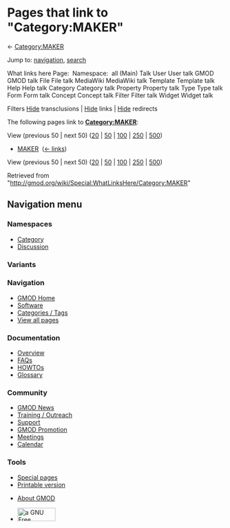 <div id="mw-page-base" class="noprint">

</div>

<div id="mw-head-base" class="noprint">

</div>

<div id="content" class="mw-body" role="main">

<span id="top"></span>

<div id="mw-js-message" style="display:none;">

</div>



# <span dir="auto">Pages that link to "Category:MAKER"</span>

<div id="bodyContent">

<div id="contentSub">

← [Category:MAKER](/wiki/Category:MAKER "Category:MAKER")

</div>

<div id="jump-to-nav" class="mw-jump">

Jump to: [navigation](#mw-navigation), [search](#p-search)

</div>

<div id="mw-content-text">

What links here Page:  Namespace:  all (Main) Talk User User talk GMOD
GMOD talk File File talk MediaWiki MediaWiki talk Template Template talk
Help Help talk Category Category talk Property Property talk Type Type
talk Form Form talk Concept Concept talk Filter Filter talk Widget
Widget talk

Filters
[Hide](/mediawiki/index.php?title=Special:WhatLinksHere/Category:MAKER&hidetrans=1 "Special:WhatLinksHere/Category:MAKER")
transclusions \|
[Hide](/mediawiki/index.php?title=Special:WhatLinksHere/Category:MAKER&hidelinks=1 "Special:WhatLinksHere/Category:MAKER")
links \|
[Hide](/mediawiki/index.php?title=Special:WhatLinksHere/Category:MAKER&hideredirs=1 "Special:WhatLinksHere/Category:MAKER")
redirects

The following pages link to
**[Category:MAKER](/wiki/Category:MAKER "Category:MAKER")**:

View (previous 50 \| next 50)
([20](/mediawiki/index.php?title=Special:WhatLinksHere/Category:MAKER&limit=20 "Special:WhatLinksHere/Category:MAKER")
\|
[50](/mediawiki/index.php?title=Special:WhatLinksHere/Category:MAKER&limit=50 "Special:WhatLinksHere/Category:MAKER")
\|
[100](/mediawiki/index.php?title=Special:WhatLinksHere/Category:MAKER&limit=100 "Special:WhatLinksHere/Category:MAKER")
\|
[250](/mediawiki/index.php?title=Special:WhatLinksHere/Category:MAKER&limit=250 "Special:WhatLinksHere/Category:MAKER")
\|
[500](/mediawiki/index.php?title=Special:WhatLinksHere/Category:MAKER&limit=500 "Special:WhatLinksHere/Category:MAKER"))

- [MAKER](/wiki/MAKER "MAKER") ‎ <span class="mw-whatlinkshere-tools">([←
  links](/mediawiki/index.php?title=Special:WhatLinksHere&target=MAKER "Special:WhatLinksHere"))</span>

View (previous 50 \| next 50)
([20](/mediawiki/index.php?title=Special:WhatLinksHere/Category:MAKER&limit=20 "Special:WhatLinksHere/Category:MAKER")
\|
[50](/mediawiki/index.php?title=Special:WhatLinksHere/Category:MAKER&limit=50 "Special:WhatLinksHere/Category:MAKER")
\|
[100](/mediawiki/index.php?title=Special:WhatLinksHere/Category:MAKER&limit=100 "Special:WhatLinksHere/Category:MAKER")
\|
[250](/mediawiki/index.php?title=Special:WhatLinksHere/Category:MAKER&limit=250 "Special:WhatLinksHere/Category:MAKER")
\|
[500](/mediawiki/index.php?title=Special:WhatLinksHere/Category:MAKER&limit=500 "Special:WhatLinksHere/Category:MAKER"))

</div>

<div class="printfooter">

Retrieved from
"<http://gmod.org/wiki/Special:WhatLinksHere/Category:MAKER>"

</div>

<div id="catlinks" class="catlinks catlinks-allhidden">

</div>

<div class="visualClear">

</div>

</div>

</div>

<div id="mw-navigation">

## Navigation menu

<div id="mw-head">



<div id="left-navigation">

<div id="p-namespaces" class="vectorTabs" role="navigation"
aria-labelledby="p-namespaces-label">

### Namespaces

- <span id="ca-nstab-category"><a href="/wiki/Category:MAKER" accesskey="c"
  title="View the category page [c]">Category</a></span>
- <span id="ca-talk"><a
  href="/mediawiki/index.php?title=Category_talk:MAKER&amp;action=edit&amp;redlink=1"
  accesskey="t"
  title="Discussion about the content page [t]">Discussion</a></span>

</div>

<div id="p-variants" class="vectorMenu emptyPortlet" role="navigation"
aria-labelledby="p-variants-label">

### 

### Variants[](#)

<div class="menu">

</div>

</div>

</div>

<div id="right-navigation">





</div>



</div>

</div>

</div>

<div id="mw-panel">

<div id="p-logo" role="banner">

<a href="/wiki/Main_Page"
style="background-image: url(http://gmod.org/images/GMOD-cogs.png);"
title="Visit the main page"></a>

</div>

<div id="p-Navigation" class="portal" role="navigation"
aria-labelledby="p-Navigation-label">

### Navigation

<div class="body">

- <span id="n-GMOD-Home">[GMOD Home](/wiki/Main_Page)</span>
- <span id="n-Software">[Software](/wiki/GMOD_Components)</span>
- <span id="n-Categories-.2F-Tags">[Categories /
  Tags](/wiki/Categories)</span>
- <span id="n-View-all-pages">[View all
  pages](/wiki/Special:AllPages)</span>

</div>

</div>

<div id="p-Documentation" class="portal" role="navigation"
aria-labelledby="p-Documentation-label">

### Documentation

<div class="body">

- <span id="n-Overview">[Overview](/wiki/Overview)</span>
- <span id="n-FAQs">[FAQs](/wiki/Category:FAQ)</span>
- <span id="n-HOWTOs">[HOWTOs](/wiki/Category:HOWTO)</span>
- <span id="n-Glossary">[Glossary](/wiki/Glossary)</span>

</div>

</div>

<div id="p-Community" class="portal" role="navigation"
aria-labelledby="p-Community-label">

### Community

<div class="body">

- <span id="n-GMOD-News">[GMOD News](/wiki/GMOD_News)</span>
- <span id="n-Training-.2F-Outreach">[Training /
  Outreach](/wiki/Training_and_Outreach)</span>
- <span id="n-Support">[Support](/wiki/Support)</span>
- <span id="n-GMOD-Promotion">[GMOD
  Promotion](/wiki/GMOD_Promotion)</span>
- <span id="n-Meetings">[Meetings](/wiki/Meetings)</span>
- <span id="n-Calendar">[Calendar](/wiki/Calendar)</span>

</div>

</div>

<div id="p-tb" class="portal" role="navigation"
aria-labelledby="p-tb-label">

### Tools

<div class="body">

- <span id="t-specialpages"><a href="/wiki/Special:SpecialPages" accesskey="q"
  title="A list of all special pages [q]">Special pages</a></span>
- <span id="t-print"><a
  href="/mediawiki/index.php?title=Special:WhatLinksHere/Category:MAKER&amp;printable=yes"
  rel="alternate" accesskey="p"
  title="Printable version of this page [p]">Printable version</a></span>

</div>

</div>

</div>

</div>

<div id="footer" role="contentinfo">

- <span id="footer-places-about">[About
  GMOD](/wiki/GMOD:About "GMOD:About")</span>

<!-- -->

- <span id="footer-copyrightico">[<img src="http://www.gnu.org/graphics/gfdl-logo-small.png" width="88"
  height="31" alt="a GNU Free Documentation License" />](http://www.gnu.org/licenses/fdl-1.3.html)</span>


<div style="clear:both">

</div>

</div>
